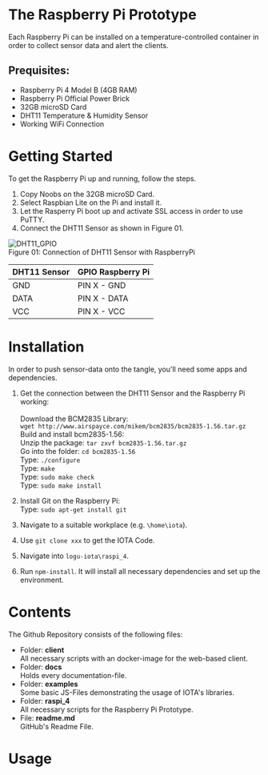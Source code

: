 [DHT11_GPIO]: \img\dht11_gpio.png

# The Raspberry Pi Prototype

Each Raspberry Pi can be installed on a temperature-controlled container in order to collect sensor data and alert the clients.

## Prequisites:
- Raspberry Pi 4  Model B (4GB RAM)
- Raspberry Pi Official Power Brick
- 32GB microSD Card
- DHT11 Temperature & Humidity Sensor
- Working WiFi Connection

# Getting Started

To get the Raspberry Pi up and running, follow the steps.
1. Copy Noobs on the 32GB microSD Card.
2. Select Raspbian Lite on the Pi and install it.
3. Let the Rasperry Pi boot up and activate SSL access in order to use PuTTY.
4. Connect the DHT11 Sensor as shown in Figure 01.

![DHT11_GPIO]
</br>Figure 01: Connection of DHT11 Sensor with RaspberryPi


| DHT11 Sensor  | GPIO Raspberry Pi |
| ------------- |-------------------| 
| GND           | PIN X - GND       | 
| DATA          | PIN X - DATA      | 
| VCC           | PIN X - VCC       | 

# Installation

In order to push sensor-data onto the tangle, you'll need some apps and dependencies.

1. Get the connection between the DHT11 Sensor and the Raspberry Pi working:</br></br>
Download the BCM2835 Library:</br>
`wget http://www.airspayce.com/mikem/bcm2835/bcm2835-1.56.tar.gz`</br>
Build and install bcm2835-1.56:</br>
Unzip the package: `tar zxvf bcm2835-1.56.tar.gz`</br>
Go into the folder: `cd bcm2835-1.56`</br>
Type: `./configure`</br>
Type: `make`</br>
Type: `sudo make check`</br>
Type: `sudo make install`</br>

2. Install Git on the Raspberry Pi:</br>
Type: `sudo apt-get install git`

3. Navigate to a suitable workplace (e.g. `\home\iota`).
4. Use `git clone xxx` to get the IOTA Code.
5. Navigate into `logu-iota\raspi_4`.
6. Run `npm-install`. It will install all necessary dependencies and set up the environment.

# Contents

The Github Repository consists of the following files:

- Folder: **client**</br>
All necessary scripts with an docker-image for the web-based client.
- Folder: **docs**</br>
Holds every documentation-file.
- Folder: **examples**</br>
Some basic JS-Files demonstrating the usage of IOTA's libraries.
- Folder: **raspi_4**</br>
All necessary scripts for the Raspberry Pi Prototype.
- File: **readme.md**</br>
GitHub's Readme File.

# Usage

